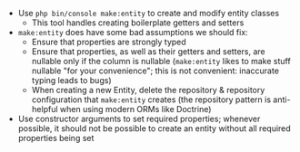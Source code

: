 * Use `php bin/console make:entity` to create and modify entity classes
  * This tool handles creating boilerplate getters and setters 
* `make:entity` does have some bad assumptions we should fix:
  * Ensure that properties are strongly typed
  * Ensure that properties, as well as their getters and setters, are nullable only if the column is nullable (`make:entity` likes to make stuff nullable "for your convenience"; this is not convenient: inaccurate typing leads to bugs)
  * When creating a new Entity, delete the repository & repository configuration that `make:entity` creates (the repository pattern is anti-helpful when using modern ORMs like Doctrine)
* Use constructor arguments to set required properties; whenever possible, it should not be possible to create an entity without all required properties being set
